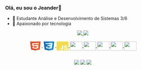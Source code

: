 ### Olá, eu sou o Jeander👋
- 🌱 Estudante Análise e Desenvolvimento de Sistemas 3/6
- 🔭 Apaixonado por tecnologia
 
<div align="center">
  <a href="https://github.com/jeandertrevia">
  <img height="180em" src="https://github-readme-stats.vercel.app/api?username=jeandertrevia&show_icons=true&theme=cobalt&include_all_commits=true&count_private=true"/>
  <img height="180em" src="https://github-readme-stats.vercel.app/api/top-langs/?username=jeandertrevia&layout=compact&langs_count=7&theme=cobalt"/>
 </div>

<div style="display: inline_block" align="center" ><br>
<img align="center" height="30" width="40" src="https://raw.githubusercontent.com/devicons/devicon/master/icons/html5/html5-original.svg">
<img align="center" height="30" width="40" src="https://raw.githubusercontent.com/devicons/devicon/master/icons/css3/css3-original.svg">
<img align="center" height="30" width="40" src="https://raw.githubusercontent.com/devicons/devicon/master/icons/javascript/javascript-plain.svg">
<img align="center" height="30" width="40" src="https://cdn.jsdelivr.net/gh/devicons/devicon/icons/github/github-original.svg" />
<img align="center" height="30" width="40" src="https://cdn.jsdelivr.net/gh/devicons/devicon/icons/vscode/vscode-original.svg" />
<img align="center" height="30" width="40" src="https://cdn.jsdelivr.net/gh/devicons/devicon/icons/postgresql/postgresql-plain.svg" />
<img align="center" height="30" width="40" src="https://cdn.jsdelivr.net/gh/devicons/devicon/icons/git/git-original.svg"/>
<img align="center" height="30" width="40" src="https://cdn.jsdelivr.net/gh/devicons/devicon/icons/docker/docker-plain.svg"/>
</div>

##

<div align="center"> 
 <a href="https://discord.gg/jeandertrevia#2162" target="_blank"><img src="https://img.shields.io/badge/Discord-7289DA?style=for-the-badge&logo=discord&logoColor=white" target="_blank"></a> 
  <a href = "mailto:jeandertrevia305@gmail.com"><img src="https://img.shields.io/badge/-Gmail-%23333?style=for-the-badge&logo=gmail&logoColor=white" target="_blank"></a>
  <a href="https://www.linkedin.com/in/jeander-trevia-b4692621a/" target="_blank"><img src="https://img.shields.io/badge/-LinkedIn-%230077B5?style=for-the-badge&logo=linkedin&logoColor=white" target="_blank"></a> 
  
</div>

